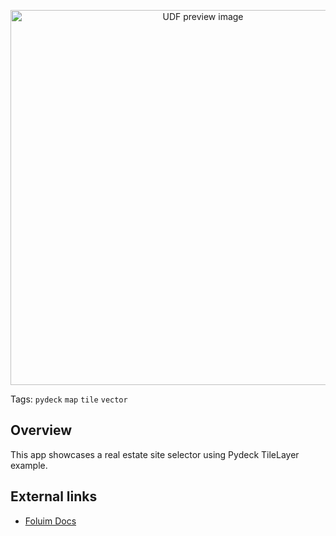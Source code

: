 <!--fused:preview-->
<p align="center"><img src="https://fused-magic.s3.amazonaws.com/thumbnails/apps-public/Pydeck_TileLayer_Example.png" width="600" alt="UDF preview image"></p>

<!--fused:tags-->
Tags: `pydeck` `map` `tile` `vector`

<!--fused:readme-->
## Overview

This app showcases a real estate site selector using Pydeck TileLayer example.

## External links

- [Foluim Docs](https://python-visualization.github.io/folium/latest/getting_started.html)
